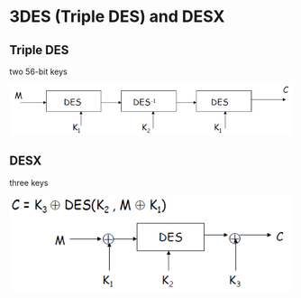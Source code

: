 # 3DES \(Triple DES\) and DESX

## Triple DES

two 56-bit keys

![](../../.gitbook/assets/image%20%2873%29.png)

## DESX

three keys

![](../../.gitbook/assets/image%20%284%29.png)







